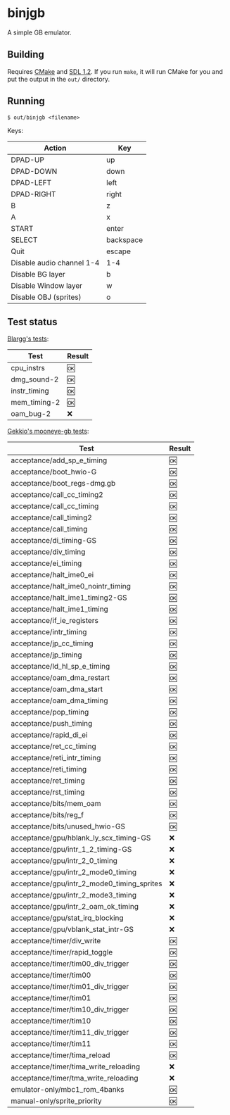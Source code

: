 # binjgb

A simple GB emulator.

## Building

Requires [CMake](https://cmake.org) and [SDL 1.2](https://www.libsdl.org/download-1.2.php).
If you run `make`, it will run CMake for you and put the output in the `out/`
directory.

## Running

```
$ out/binjgb <filename>
```

Keys:

| Action | Key |
| --- | --- |
| DPAD-UP | up |
| DPAD-DOWN | down |
| DPAD-LEFT | left |
| DPAD-RIGHT | right |
| B | z |
| A | x |
| START | enter |
| SELECT | backspace |
| Quit | escape |
| Disable audio channel 1-4 | 1-4 |
| Disable BG layer | b |
| Disable Window layer | w |
| Disable OBJ (sprites) | o |

## Test status

[Blargg's tests](http://gbdev.gg8.se/wiki/articles/Test_ROMs):

| Test | Result |
| --- | --- |
| cpu\_instrs | :ok: |
| dmg\_sound-2 | :ok: |
| instr\_timing | :ok: |
| mem\_timing-2 | :ok: |
| oam\_bug-2 | :x: |

[Gekkio's mooneye-gb tests](https://github.com/Gekkio/mooneye-gb):

| Test | Result |
| --- | --- |
| acceptance/add\_sp\_e\_timing | :ok: |
| acceptance/boot\_hwio-G | :ok: |
| acceptance/boot\_regs-dmg.gb | :ok: |
| acceptance/call\_cc\_timing2 | :ok: |
| acceptance/call\_cc\_timing | :ok: |
| acceptance/call\_timing2 | :ok: |
| acceptance/call\_timing | :ok: |
| acceptance/di\_timing-GS | :ok: |
| acceptance/div\_timing | :ok: |
| acceptance/ei\_timing | :ok: |
| acceptance/halt\_ime0\_ei | :ok: |
| acceptance/halt\_ime0\_nointr\_timing | :ok: |
| acceptance/halt\_ime1\_timing2-GS | :ok: |
| acceptance/halt\_ime1\_timing | :ok: |
| acceptance/if\_ie\_registers | :ok: |
| acceptance/intr\_timing | :ok: |
| acceptance/jp\_cc\_timing | :ok: |
| acceptance/jp\_timing | :ok: |
| acceptance/ld\_hl\_sp\_e\_timing | :ok: |
| acceptance/oam\_dma\_restart | :ok: |
| acceptance/oam\_dma\_start | :ok: |
| acceptance/oam\_dma\_timing | :ok: |
| acceptance/pop\_timing | :ok: |
| acceptance/push\_timing | :ok: |
| acceptance/rapid\_di\_ei | :ok: |
| acceptance/ret\_cc\_timing | :ok: |
| acceptance/reti\_intr\_timing | :ok: |
| acceptance/reti\_timing | :ok: |
| acceptance/ret\_timing | :ok: |
| acceptance/rst\_timing | :ok: |
| acceptance/bits/mem\_oam | :ok: |
| acceptance/bits/reg\_f | :ok: |
| acceptance/bits/unused\_hwio-GS | :ok: |
| acceptance/gpu/hblank\_ly\_scx\_timing-GS | :x: |
| acceptance/gpu/intr\_1\_2\_timing-GS | :x: |
| acceptance/gpu/intr\_2\_0\_timing | :x: |
| acceptance/gpu/intr\_2\_mode0\_timing | :x: |
| acceptance/gpu/intr\_2\_mode0\_timing\_sprites | :x: |
| acceptance/gpu/intr\_2\_mode3\_timing | :x: |
| acceptance/gpu/intr\_2\_oam\_ok\_timing | :x: |
| acceptance/gpu/stat\_irq\_blocking | :x: |
| acceptance/gpu/vblank\_stat\_intr-GS | :x: |
| acceptance/timer/div\_write | :ok: |
| acceptance/timer/rapid\_toggle | :ok: |
| acceptance/timer/tim00\_div\_trigger | :ok: |
| acceptance/timer/tim00 | :ok: |
| acceptance/timer/tim01\_div\_trigger | :ok: |
| acceptance/timer/tim01 | :ok: |
| acceptance/timer/tim10\_div\_trigger | :ok: |
| acceptance/timer/tim10 | :ok: |
| acceptance/timer/tim11\_div\_trigger | :ok: |
| acceptance/timer/tim11 | :ok: |
| acceptance/timer/tima\_reload | :ok: |
| acceptance/timer/tima\_write\_reloading | :x: |
| acceptance/timer/tma\_write\_reloading | :x: |
| emulator-only/mbc1\_rom\_4banks | :ok: |
| manual-only/sprite\_priority | :ok: |

